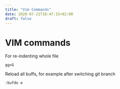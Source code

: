 ```yaml
---
title: "Vim Commands"
date: 2020-07-21T16:47:15+02:00
draft: false
---
```


# VIM commands

For re-indenting whole file
```vim
gg=G
```

Reload all buffs, for example after switching git branch
```vim
:bufdo e
```
